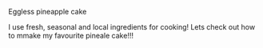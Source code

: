  Eggless pineapple cake


 I use  fresh, seasonal and local ingredients for cooking! 
 Lets check out how to mmake my favourite pineale cake!!!